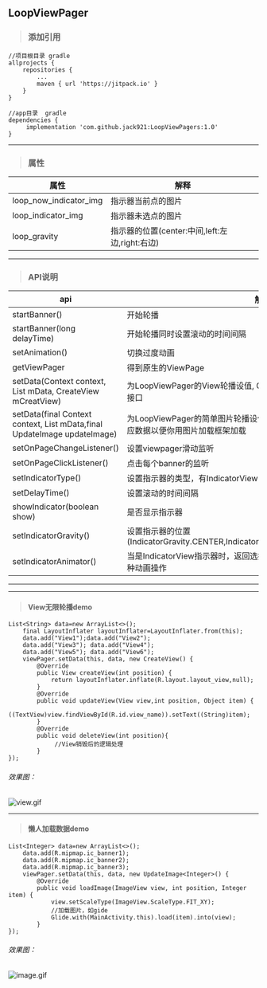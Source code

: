 
## LoopViewPager

>### 添加引用



```
//项目根目录 gradle
allprojects {
	repositories {
		...
		maven { url 'https://jitpack.io' }
	}
}

//app目录  gradle
dependencies {
	 implementation 'com.github.jack921:LoopViewPagers:1.0'
}
```



---

>### 属性

属性 | 解释
---|---
loop_now_indicator_img | 指示器当前点的图片
loop_indicator_img | 指示器未选点的图片
loop_gravity | 指示器的位置(center:中间,left:左边,right:右边)


---


> ### API说明

api | 解释
---|---
startBanner() | 开始轮播
startBanner(long delayTime) | 开始轮播同时设置滚动的时间间隔
setAnimation() | 切换过度动画
getViewPager | 得到原生的ViewPage
setData(Context context, List<T> mData, CreateView mCreatView) | 为LoopViewPager的View轮播设值, CreateView为View创建，刷新，删除的接口
setData(final Context context, List<T> mData,final UpdateImage updateImage) | 为LoopViewPager的简单图片轮播设值，UpdateImage返回ImageView和对应数据以便你用图片加载框架加载
setOnPageChangeListener() | 设置viewpager滑动监听
setOnPageClickListener() | 点击每个banner的监听
setIndicatorType() | 设置指示器的类型，有IndicatorView()和IndicatiorCanvasView
setDelayTime() | 设置滚动的时间间隔
showIndicator(boolean show) | 是否显示指示器
setIndicatorGravity() | 设置指示器的位置(IndicatorGravity.CENTER,IndicatorGravity.LEFT,IndicatorGravity.RIGHT)
setIndicatorAnimator() | 当是IndicatorView指示器时，返回选择点的View,以便你那这个View进行各种动画操作


---


---


>#### View无限轮播demo

```
List<String> data=new ArrayList<>();
    final LayoutInflater layoutInflater=LayoutInflater.from(this);
    data.add("View1");data.add("View2");
    data.add("View3"); data.add("View4");
    data.add("View5"); data.add("View6");
    viewPager.setData(this, data, new CreateView() {
        @Override
        public View createView(int position) {
            return layoutInflater.inflate(R.layout.layout_view,null);
        }
        @Override
        public void updateView(View view,int position, Object item) {
            ((TextView)view.findViewById(R.id.view_name)).setText((String)item);
        }
        @Override
        public void deleteView(int position){
             //View销毁后的逻辑处理   
        }
});
```

###### 效果图：

![view.gif](https://upload-images.jianshu.io/upload_images/925576-c7c907916a7e5167.gif?imageMogr2/auto-orient/strip)


---


>#### 懒人加载数据demo


```
List<Integer> data=new ArrayList<>();
    data.add(R.mipmap.ic_banner1);
    data.add(R.mipmap.ic_banner2);
    data.add(R.mipmap.ic_banner3);
    viewPager.setData(this, data, new UpdateImage<Integer>() {
        @Override
        public void loadImage(ImageView view, int position, Integer item) {
            view.setScaleType(ImageView.ScaleType.FIT_XY);
            //加载图片，如gide
            Glide.with(MainActivity.this).load(item).into(view);
        }
});
```


###### 效果图：

![image.gif](https://upload-images.jianshu.io/upload_images/925576-e1718da15129fc22.gif?imageMogr2/auto-orient/strip)





